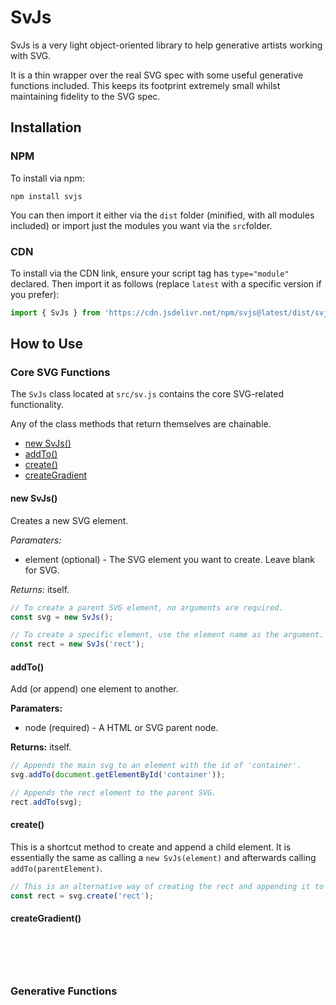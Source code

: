 # SvJs

SvJs is a very light object-oriented library to help generative artists working with SVG.

It is a thin wrapper over the real SVG spec with some useful generative functions included. This keeps its footprint extremely small whilst maintaining fidelity to the SVG spec.

## Installation

### NPM

To install via npm:

```
npm install svjs
```

You can then import it either via the `dist` folder (minified, with all modules included) or import just the modules you want via the `src`folder.

### CDN

To install via the CDN link, ensure your script tag has `type="module"` declared. Then import it as follows (replace `latest` with a specific version if you prefer):

```javascript
import { SvJs } from 'https://cdn.jsdelivr.net/npm/svjs@latest/dist/svjs.min.js';
```

## How to Use

### Core SVG Functions

The `SvJs` class located at `src/sv.js` contains the core SVG-related functionality.

Any of the class methods that return themselves are chainable.

* [new SvJs()](#new-svjs)
* [addTo()](#addto)
* [create()](#create)
* [createGradient](#creategradient)

#### new SvJs()

Creates a new SVG element.

*Paramaters:*
* element (optional) - The SVG element you want to create. Leave blank for SVG.

*Returns:* itself.

```javascript
// To create a parent SVG element, no arguments are required.
const svg = new SvJs(); 

// To create a specific element, use the element name as the argument.
const rect = new SvJs('rect'); 
```

#### addTo()

Add (or append) one element to another.

__Paramaters:__
* node (required) - A HTML or SVG parent node.

__Returns:__ itself.

```javascript
// Appends the main svg to an element with the id of 'container'.
svg.addTo(document.getElementById('container'));

// Appends the rect element to the parent SVG.
rect.addTo(svg);
```

#### create()

This is a shortcut method to create and append a child element. It is essentially the same as calling a `new SvJs(element)` and afterwards calling `addTo(parentElement)`.

```javascript
// This is an alternative way of creating the rect and appending it to the svg.
const rect = svg.create('rect');
```

#### createGradient()

```javascript
```

```javascript
```

```javascript
```

```javascript
```

```javascript
```

### Generative Functions



